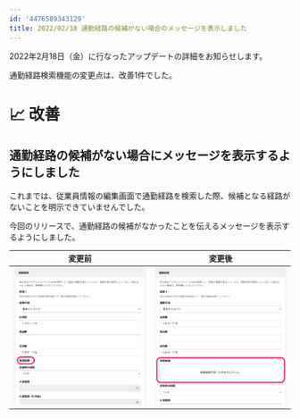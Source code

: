 ```yaml
---
id: '4476589343129'
title: 2022/02/18 通勤経路の候補がない場合のメッセージを表示しました
---
```

2022年2月18日（金）に行なったアップデートの詳細をお知らせします。

通勤経路検索機能の変更点は、改善1件でした。

# 📈 改善

## 通勤経路の候補がない場合にメッセージを表示するようにしました

これまでは、従業員情報の編集画面で通勤経路を検索した際、候補となる経路がないことを明示できていませんでした。

今回のリリースで、通勤経路の候補がなかったことを伝えるメッセージを表示するようにしました。

| 変更前 | 変更後 |
| --- | --- |
| ![](./edabca19-3e96-4785-90e6-a02ff3cab631.png) | ![](./22362785-7f5c-4cc1-8265-805158adc558.png) |
